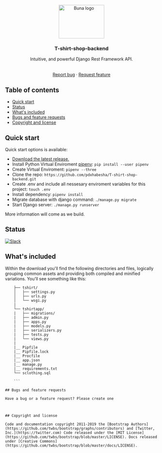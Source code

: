 <p align="center">
  <a href="https://pdxtshirt.herokuapp.com">
    <img src="http://www.zehabesha.com/wp-content/uploads/2016/01/3923092_orig.jpg" alt="Buna logo" width="150" height="110">
  </a>
</p>

<h3 align="center">T-shirt-shop-backend</h3>

<p align="center">
  Intuitive, and powerful Django Rest Framework API.
  <br>
  <br>
  <br>
  <a href="#">Report bug</a>
  ·
  <a href="#">Request feature</a>
</p>


## Table of contents

- [Quick start](#quick-start)
- [Status](#status)
- [What's included](#whats-included)
- [Bugs and feature requests](#bugs-and-feature-requests)
- [Copyright and license](#copyright-and-license)


## Quick start

Quick start options is available:

- [Download the latest release.](https://github.com/pdxhabesha/T-shirt-shop-backend.git)
- Install Python Virtual Enviroment [pipenv](https://pipenv.readthedocs.io/en/latest/install/): `pip install --user pipenv`
- Create Virtual Enviroment: `pipenv --three`
- Clone the repo: `https://github.com/pdxhabesha/T-shirt-shop-backend.git`
- Create .env and include all nessesary enviroment variables for this project: `touch .env`
- Install dependency: `pipenv install`
- Migrate database with django command: `./manage.py migrate`
- Start Django server: `./manage.py runserver`

More information will come as we build.


## Status

[![Slack](https://bootstrap-slack.herokuapp.com/badge.svg)](https://bootstrap-slack.herokuapp.com/) 



## What's included

Within the download you'll find the following directories and files, logically grouping common assets and providing both compiled and minified variations. You'll see something like this:

```text
    ├── tshirt/
    │   ├── settings.py
    │   ├── urls.py
    │   └── wsgi.py
    |
    └── tshirtapp/
    |   ├── migrations/
    |   ├── admin.py
    |   ├── apps.py
    |   ├── models.py
    |   ├── serializers.py
    |   ├── tests.py
    |   └── views.py
    |
    |__ Pipfile
    |__ Pipfile.lock
    |__ Procfile
    |__ app.json
    |__ manage.py
    |__ requirements.txt
    └── sclothing.sql
    
    ```

## Bugs and feature requests

Have a bug or a feature request? Please create one



## Copyright and license

Code and documentation copyright 2011-2019 the [Bootstrap Authors](https://github.com/twbs/bootstrap/graphs/contributors) and [Twitter, Inc.](https://twitter.com) Code released under the [MIT License](https://github.com/twbs/bootstrap/blob/master/LICENSE). Docs released under [Creative Commons](https://github.com/twbs/bootstrap/blob/master/docs/LICENSE).
